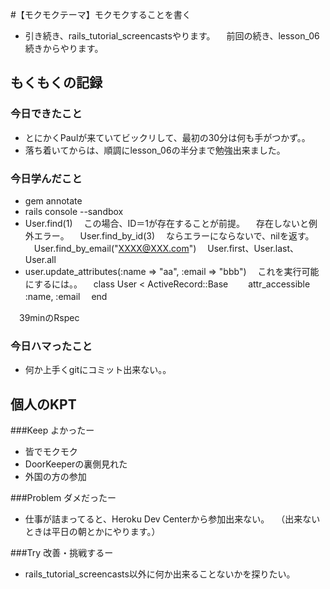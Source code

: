 #【モクモクテーマ】モクモクすることを書く
* 引き続き、rails_tutorial_screencastsやります。
　前回の続き、lesson_06続きからやります。

## もくもくの記録
### 今日できたこと
* とにかくPaulが来ていてビックリして、最初の30分は何も手がつかず。。
* 落ち着いてからは、順調にlesson_06の半分まで勉強出来ました。

### 今日学んだこと
* gem annotate
* rails console --sandbox
* User.find(1)
　この場合、ID＝1が存在することが前提。
　存在しないと例外エラー。
　User.find_by_id(3)
　ならエラーにならないで、nilを返す。
　User.find_by_email("XXXX@XXX.com")
　User.first、User.last、User.all
* user.update_attributes(:name => "aa", :email => "bbb")
　これを実行可能にするには。。
　class User < ActiveRecord::Base
　　attr_accessible :name, :email
　end

　39minのRspec

### 今日ハマったこと
* 何か上手くgitにコミット出来ない。。

## 個人のKPT
###Keep よかったー
* 皆でモクモク
* DoorKeeperの裏側見れた
* 外国の方の参加

###Problem ダメだったー
* 仕事が詰まってると、Heroku Dev Centerから参加出来ない。
　（出来ないときは平日の朝とかにやります。）

###Try 改善・挑戦するー
* rails_tutorial_screencasts以外に何か出来ることないかを探りたい。


